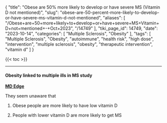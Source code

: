 {
    "title": "Obese are 50% more likely to develop or have severe MS (Vitamin D not mentioned)",
    "slug": "obese-are-50-percent-more-likely-to-develop-or-have-severe-ms-vitamin-d-not-mentioned",
    "aliases": [
        "/Obese+are+50+more+likely+to+develop+or+have+severe+MS+Vitamin+D+not+mentioned+-+Oct+2023",
        "/14749"
    ],
    "tiki_page_id": 14749,
    "date": "2023-10-14",
    "categories": [
        "Multiple Sclerosis",
        "Obesity"
    ],
    "tags": [
        "Multiple Sclerosis",
        "Obesity",
        "autoimmune",
        "health risk",
        "high dose",
        "intervention",
        "multiple sclerosis",
        "obesity",
        "therapeutic intervention",
        "vitamin d"
    ]
}


{{< toc >}}

---

#### Obesity linked to multiple ills in MS study

 **[MD Edge](https://www.mdedge.com/neurology/article/265902/multiple-sclerosis/obesity-linked-multiple-ills-ms-study?ecd=WNL_EVE_231014_mdedge&icd=login_success_email_match_norm)** 

They seem unaware that 

1) Obese people are more likely to have low vitamin D

2) People with lower vitamin D are more likely to get MS